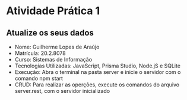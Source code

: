 # **Atividade Prática 1**

## Atualize os seus dados

- Nome: Guilherme Lopes de Araújo
- Matrícula: 20.2.8078
- Curso: Sistemas de Informação
- Tecnologias Utilizadas: JavaScript, Prisma Studio, Node.jS e SQLite
- Execução: Abra o terminal na pasta server e inicie o servidor com o comando npm start
- CRUD: Para realizar as operções, execute os comandos do arquivo server.rest, com o servidor inicializado
